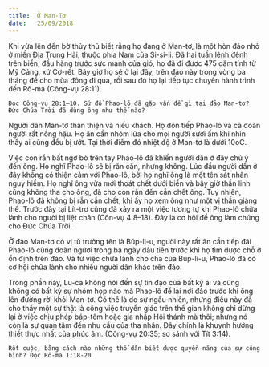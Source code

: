 ```yaml
---
title:  Ở Man-Tơ
date:   25/09/2018
---
```


Khi vừa lên đến bờ thủy thủ biết rằng họ đang ở Man-tơ, là một hòn đảo nhỏ ở miền Địa Trung Hải, thuộc phía Nam của Si-si-li. Đã hai tuần lênh đênh trên biển, đầu hàng trước sức mạnh của gió, họ đã đi được 475 dặm tính từ Mỹ Cảng, xứ Cơ-rết. Bây giờ họ sẽ ở lại đây, trên đảo này trong vòng ba tháng để cho mùa đông đi qua, rồi sau đó họ lại tiếp tục chuyến hành trình đến Rô-ma (Công-vụ 28:11).

`Đọc Công-vụ 28:1–10. Sứ đồ Phao-lô đã gặp vấn đề gì tại đảo Man-tơ? Đức Chúa Trời đã dùng ông như thế nào?`

Người dân Man-tơ thân thiện và hiếu khách. Họ đón tiếp Phao-lô và cả đoàn người rất nồng hậu. Họ ân cần nhóm lửa cho mọi người sưởi ấm khi nhìn thấy ai cũng đều bị ướt. Tại thời điểm đó nhiệt độ ở Man-tơ là dưới 10oC.

Việc con rắn bất ngờ bò trên tay Phao-lô đã khiến người dân ở đây chú ý đến ông. Họ nghĩ Phao-lô sẽ bị rắn cắn, nhưng không. Lúc đầu người dân ở đây không có thiện cảm với Phao-lô, bởi họ nghĩ ông là một tên sát nhân nguy hiểm. Họ nghĩ ông vừa mới thoát chết dưới biển và bây giờ thần linh cũng không tha cho ông, đã cho con rắn đến cắn chết ông. Tuy nhiên, Phao-lô đã không bị rắn cắn chết, khi ấy họ xem ông như một vị thần giáng thế. Trước đây tại Lít-trơ cũng đã xảy ra một việc tương tự khi Phao-lô chữa lành cho người bị liệt chân (Côn-vụ 4:8–18). Đây là cơ hội để ông làm chứng cho Đức Chúa Trời.

Ở đảo Man-tơ có vị tù trưởng tên là Búp-li-u, người này rất ân cần tiếp đãi Phao-lô cùng đoàn người trong ba ngày đầu tiên trước khi họ tìm được chỗ ở ổn định trên đảo. Và từ việc chữa lành cho cha của Búp-li-u, Phao-lô đã có cơ hội chữa lành cho nhiều người dân khác trên đảo.

Trong phần này, Lu-ca không nói đến sự tin đạo của bất kỳ ai và cũng không có bất kỳ sự nhóm họp nào mà Phao-lô để lại nơi đảo trước khi ông lên đường rời khỏi Man-tơ. Có thể là do sự ngẫu nhiên, nhưng điều này đã cho thấy một sự thật là công việc truyền giáo trên thế gian không chỉ dừng lại ở việc chịu phép báp-têm hoặc gia nhập Hội thánh mà thôi; nhưng nó còn là sự quan tâm đến nhu cầu của tha nhân. Đây chính là khuynh hướng thiết thực nhất của phúc âm. (Công-vụ 20:35; so sánh với Tít 3:14).

`Rốt cuộc, bằng cách nào những thổ dân biết được quyền năng của sự công bình? Đọc Rô-ma 1:18-20`
